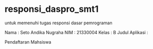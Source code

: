 # responsi_daspro_smt1
untuk memenuhi tugas responsi dasar pemrograman

Nama  : Seto Andika Nugraha
NIM   : 21330004
Kelas : B
Judul Aplikasi :

Pendaftaran Mahsiswa
